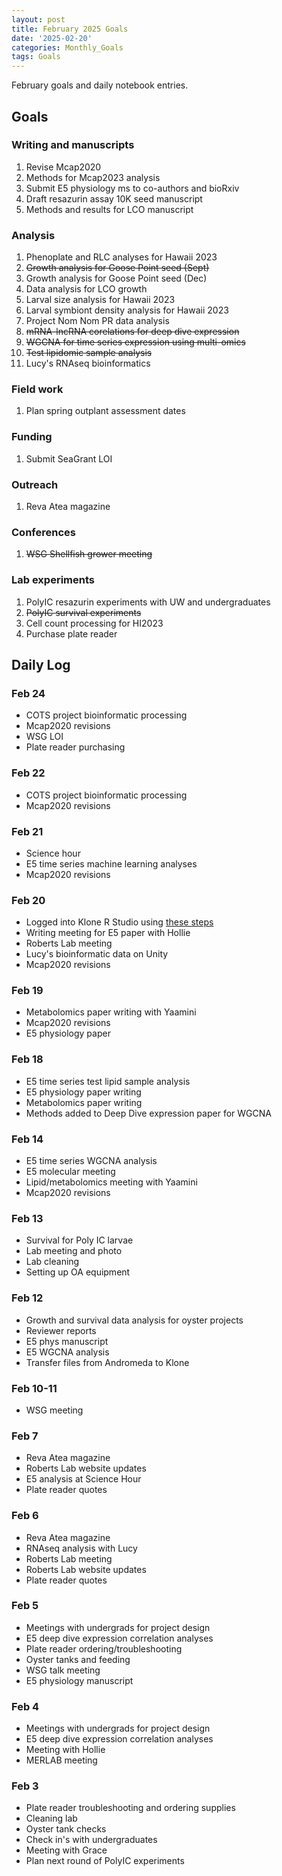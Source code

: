 ```yaml
---
layout: post
title: February 2025 Goals
date: '2025-02-20'
categories: Monthly_Goals
tags: Goals
---
```


February goals and daily notebook entries. 

## Goals  

### Writing and manuscripts 
              
1. Revise Mcap2020
2. Methods for Mcap2023 analysis
3. Submit E5 physiology ms to co-authors and bioRxiv 
4. Draft resazurin assay 10K seed manuscript
5. Methods and results for LCO manuscript 

### Analysis

1. Phenoplate and RLC analyses for Hawaii 2023
2. ~~Growth analysis for Goose Point seed (Sept)~~
3. Growth analysis for Goose Point seed (Dec)
4. Data analysis for LCO growth 
5. Larval size analysis for Hawaii 2023
6. Larval symbiont density analysis for Hawaii 2023
7. Project Nom Nom PR data analysis 
8. ~~mRNA-lncRNA corelations for deep dive expression~~
9. ~~WGCNA for time series expression using multi-omics~~ 
10. ~~Test lipidomic sample analysis~~
11. Lucy's RNAseq bioinformatics 

### Field work 

1. Plan spring outplant assessment dates

### Funding

1. Submit SeaGrant LOI

### Outreach 

1. Reva Atea magazine 

### Conferences 

1. ~~WSG Shellfish grower meeting~~

### Lab experiments 

1. PolyIC resazurin experiments with UW and undergraduates
2. ~~PolyIC survival experiments~~ 
3. Cell count processing for HI2023
4. Purchase plate reader

## **Daily Log**   

### Feb 24 

- COTS project bioinformatic processing 
- Mcap2020 revisions
- WSG LOI 
- Plate reader purchasing 

### Feb 22 

- COTS project bioinformatic processing 
- Mcap2020 revisions 

### Feb 21 

- Science hour 
- E5 time series machine learning analyses
- Mcap2020 revisions

### Feb 20 

- Logged into Klone R Studio using [these steps](https://sr320.github.io/tumbling-oysters/posts/38-klone/)
- Writing meeting for E5 paper with Hollie 
- Roberts Lab meeting 
- Lucy's bioinformatic data on Unity 
- Mcap2020 revisions 

### Feb 19

- Metabolomics paper writing with Yaamini 
- Mcap2020 revisions
- E5 physiology paper  

### Feb 18

- E5 time series test lipid sample analysis
- E5 physiology paper writing
- Metabolomics paper writing 
- Methods added to Deep Dive expression paper for WGCNA 

### Feb 14

- E5 time series WGCNA analysis 
- E5 molecular meeting 
- Lipid/metabolomics meeting with Yaamini
- Mcap2020 revisions 

### Feb 13

- Survival for Poly IC larvae 
- Lab meeting and photo 
- Lab cleaning 
- Setting up OA equipment 

### Feb 12

- Growth and survival data analysis for oyster projects 
- Reviewer reports 
- E5 phys manuscript 
- E5 WGCNA analysis 
- Transfer files from Andromeda to Klone 

### Feb 10-11

- WSG meeting 

### Feb 7

- Reva Atea magazine 
- Roberts Lab website updates
- E5 analysis at Science Hour
- Plate reader quotes 

### Feb 6

- Reva Atea magazine 
- RNAseq analysis with Lucy
- Roberts Lab meeting
- Roberts Lab website updates
- Plate reader quotes 

### Feb 5

- Meetings with undergrads for project design 
- E5 deep dive expression correlation analyses
- Plate reader ordering/troubleshooting
- Oyster tanks and feeding 
- WSG talk meeting 
- E5 physiology manuscript

### Feb 4

- Meetings with undergrads for project design 
- E5 deep dive expression correlation analyses
- Meeting with Hollie 
- MERLAB meeting 

### Feb 3

- Plate reader troubleshooting and ordering supplies 
- Cleaning lab 
- Oyster tank checks 
- Check in's with undergraduates 
- Meeting with Grace 
- Plan next round of PolyIC experiments 

